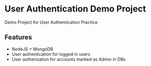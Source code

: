 # User Authentication Demo Project
Demo Project for User Authentication Practice

## Features
* NodeJS + MongoDB
* User authentication for logged in users
* User autherization for accounts marked as Admin in DBs